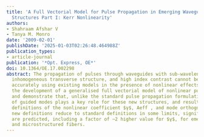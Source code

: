 ```yaml
---
title: 'A Full Vectorial Model for Pulse Propagation in Emerging Waveguides with Subwavelength
  Structures Part I: Kerr Nonlinearity'
authors:
- Shahraam Afshar V
- Tanya M. Monro
date: '2009-02-01'
publishDate: '2025-01-03T02:26:48.464988Z'
publication_types:
- article-journal
publication: '*Opt. Express, OE*'
doi: 10.1364/OE.17.002298
abstract: The propagation of pulses through waveguides with sub-wavelength features,
  inhomogeneous transverse structure, and high index contrast cannot be described
  accurately using existing models in the presence of nonlinear effects. Here we report
  the development of a generalised full vectorial model of nonlinear pulse propagation
  and demonstrate that, unlike the standard pulse propagation formulation, the z-component
  of guided modes plays a key role for these new structures, and results in generalised
  definitions of the nonlinear coefficient $γ$, Aeff , and mode orthognality. While
  new definitions reduce to standard definitions in some limits, significant differences
  are predicted, including a factor of ~2 higher value for $γ$, for emerging waveguides
  and microstructured fibers.
---
```

